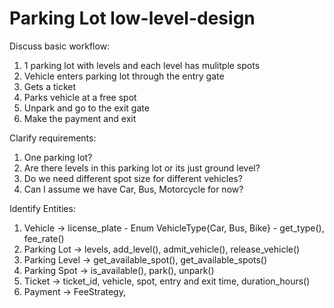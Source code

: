 # Parking Lot low-level-design

Discuss basic workflow:

1. 1 parking lot with levels and each level has mulitple spots
2. Vehicle enters parking lot through the entry gate
3. Gets a ticket
4. Parks vehicle at a free spot
5. Unpark and go to the exit gate
6. Make the payment and exit

Clarify requirements:

1. One parking lot?
2. Are there levels in this parking lot or its just ground level?
3. Do we need different spot size for different vehicles?
4. Can I assume we have Car, Bus, Motorcycle for now?

Identify Entities:

1. Vehicle -> license_plate - Enum VehicleType{Car, Bus, Bike} - get_type(), fee_rate()
2. Parking Lot -> levels, add_level(), admit_vehicle(), release_vehicle()
3. Parking Level -> get_available_spot(), get_available_spots()
4. Parking Spot -> is_available(), park(), unpark()
5. Ticket -> ticket_id, vehicle, spot, entry and exit time, duration_hours()
6. Payment -> FeeStrategy,
